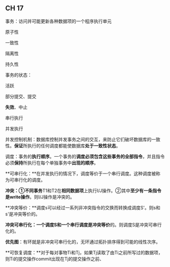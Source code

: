 ## CH 17

事务：访问并可能更新各种数据项的一个程序执行单元

原子性

一致性

隔离性

持久性

事务的状态：

活跃

部分提交、提交

**失效**、中止

串行执行

并发执行

并发控制机制：数据库控制并发事务之间的交互，来防止它们破坏数据库的一致性。**保证**所执行的任何调度都能使数据库**处于一致性状态**。

调度：事务的**执行顺序**。一个事务的**调度必须包含这些事务的全部指令**，并且指令必须**保持**所执行在每个单独事务中**出现的顺序**。

**可串行化：**在并发执行的情况下，调度等价于一个串行调度。这种调度被称为可串行化的调度。

**冲突：**①**不同事务**T1和T2在**相同数据项**上执行I/J操作。②其中**至少有一条指令是write操作**。则I/J操作是冲突的。

**冲突等价：**调度s可以经过一系列非冲突指令的交换而转换成调度S'。则s和s'是冲突等价的。

**冲突可串行化：**一个调度S和一个串行调度是**冲突等价**的。则调度S是冲突可串行化的。

**优先图**：有环就是非冲突可串行化的，无环通过拓扑排序得到可能的线性次序。

**可恢复调度：**对于每对事物Ti和Tj，如果Tj读取了由Ti之前所写过的数据项，则Ti的提交操作commit出现在Tj的提交操作之前、

